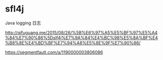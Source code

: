 # sfl4j
Java  logging 日志

http://qifuguang.me/2015/08/26/%5B%E6%97%A5%E5%BF%97%E5%A4%84%E7%90%86%5Dslf4j%E7%9A%84%E4%BC%98%E5%8A%BF%E4%B8%8E%E4%BD%BF%E7%94%A8%E5%8E%9F%E7%90%86/

https://segmentfault.com/a/1190000003806086
